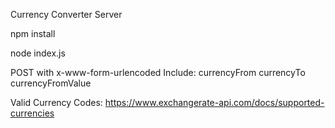 Currency Converter Server

npm install

node index.js

POST with x-www-form-urlencoded
Include: 
	currencyFrom
	currencyTo
	currencyFromValue

Valid Currency Codes: https://www.exchangerate-api.com/docs/supported-currencies